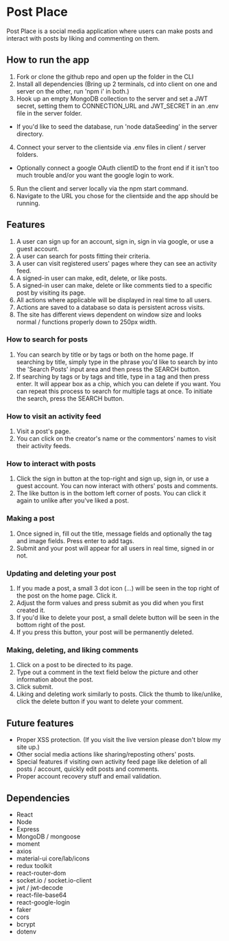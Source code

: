 # Post Place

Post Place is a social media application where users can make posts and interact with posts by liking and commenting on them.

## How to run the app

1. Fork or clone the github repo and open up the folder in the CLI
2. Install all dependencies (Bring up 2 terminals, cd into client on one and server on the other, run 'npm i' in both.)
3. Hook up an empty MongoDB collection to the server and set a JWT secret, setting them to CONNECTION_URL and JWT_SECRET in an .env file in the server folder.
- If you'd like to seed the database, run 'node dataSeeding' in the server directory.
4. Connect your server to the clientside via .env files in client / server folders.
- Optionally connect a google OAuth clientID to the front end if it isn't too much trouble and/or you want the google login to work.
5. Run the client and server locally via the npm start command.
6. Navigate to the URL you chose for the clientside and the app should be running.

## Features

1. A user can sign up for an account, sign in, sign in via google, or use a guest account.
2. A user can search for posts fitting their criteria.
3. A user can visit registered users' pages where they can see an activity feed.
4. A signed-in user can make, edit, delete, or like posts.
5. A signed-in user can make, delete or like comments tied to a specific post by visiting its page.
6. All actions where applicable will be displayed in real time to all users.
7. Actions are saved to a database so data is persistent across visits.
8. The site has different views dependent on window size and looks normal / functions properly down to 250px width.

### How to search for posts

1. You can search by title or by tags or both on the home page. If searching by title, simply type in the phrase you'd like to search by into the 'Search Posts' input area and then press the SEARCH button.
2. If searching by tags or by tags and title, type in a tag and then press enter. It will appear box as a chip, which you can delete if you want. You can repeat this process to search for multiple tags at once. To initiate the search, press the SEARCH button.

### How to visit an activity feed

1. Visit a post's page.
2. You can click on the creator's name or the commentors' names to visit their activity feeds.

### How to interact with posts

1. Click the sign in button at the top-right and sign up, sign in, or use a guest account. You can now interact with others' posts and comments.
2. The like button is in the bottom left corner of posts. You can click it again to unlike after you've liked a post.

### Making a post

1. Once signed in, fill out the title, message fields and optionally the tag and image fields. Press enter to add tags.
2. Submit and your post will appear for all users in real time, signed in or not.

### Updating and deleting your post

1. If you made a post, a small 3 dot icon (...) will be seen in the top right of the post on the home page. Click it.
2. Adjust the form values and press submit as you did when you first created it.
3. If you'd like to delete your post, a small delete button will be seen in the bottom right of the post.
4. If you press this button, your post will be permanently deleted.

### Making, deleting, and liking comments
1. Click on a post to be directed to its page.
2. Type out a comment in the text field below the picture and other information about the post.
3. Click submit.
4. Liking and deleting work similarly to posts. Click the thumb to like/unlike, click the delete button if you want to delete your comment.

## Future features
- Proper XSS protection. (If you visit the live version please don't blow my site up.)
- Other social media actions like sharing/reposting others' posts.
- Special features if visiting own activity feed page like deletion of all posts / account, quickly edit posts and comments.
- Proper account recovery stuff and email validation.

## Dependencies
- React
- Node
- Express
- MongoDB / mongoose
- moment
- axios
- material-ui core/lab/icons
- redux toolkit
- react-router-dom
- socket.io / socket.io-client
- jwt / jwt-decode
- react-file-base64
- react-google-login
- faker
- cors
- bcrypt
- dotenv